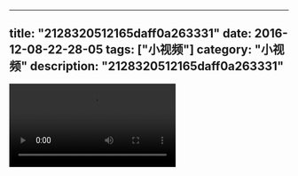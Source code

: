 
---
title: "2128320512165daff0a263331"
date: 2016-12-08-22-28-05
tags: ["小视频"]
category: "小视频"
description: "2128320512165daff0a263331"
---
<video src="http://ohtsqip0g.bkt.clouddn.com/2128320512165daff0a263331.mp4" controls="controls"></video>
